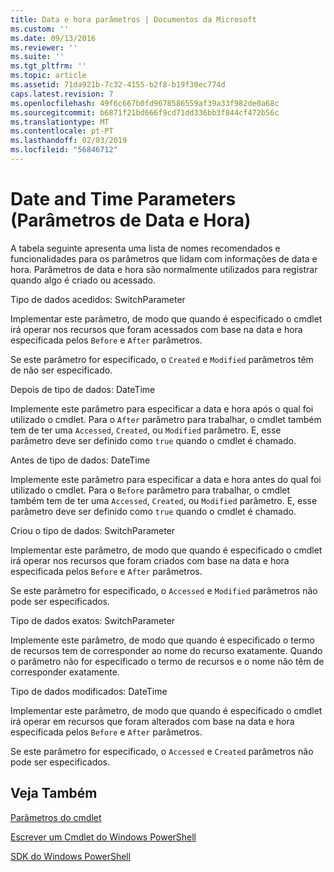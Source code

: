 ```yaml
---
title: Data e hora parâmetros | Documentos da Microsoft
ms.custom: ''
ms.date: 09/13/2016
ms.reviewer: ''
ms.suite: ''
ms.tgt_pltfrm: ''
ms.topic: article
ms.assetid: 71da921b-7c32-4155-b2f8-b19f30ec774d
caps.latest.revision: 7
ms.openlocfilehash: 49f6c667b0fd9678586559af39a33f982de0a68c
ms.sourcegitcommit: b6871f21bd666f9cd71dd336bb3f844cf472b56c
ms.translationtype: MT
ms.contentlocale: pt-PT
ms.lasthandoff: 02/03/2019
ms.locfileid: "56846712"
---
```

# <a name="date-and-time-parameters"></a>Date and Time Parameters (Parâmetros de Data e Hora)

A tabela seguinte apresenta uma lista de nomes recomendados e funcionalidades para os parâmetros que lidam com informações de data e hora. Parâmetros de data e hora são normalmente utilizados para registrar quando algo é criado ou acessado.

Tipo de dados acedidos: SwitchParameter

Implementar este parâmetro, de modo que quando é especificado o cmdlet irá operar nos recursos que foram acessados com base na data e hora especificada pelos `Before` e `After` parâmetros.

Se este parâmetro for especificado, o `Created` e `Modified` parâmetros têm de não ser especificado.

Depois de tipo de dados: DateTime

Implemente este parâmetro para especificar a data e hora após o qual foi utilizado o cmdlet. Para o `After` parâmetro para trabalhar, o cmdlet também tem de ter uma `Accessed`, `Created`, ou `Modified` parâmetro. E, esse parâmetro deve ser definido como `true` quando o cmdlet é chamado.

Antes de tipo de dados: DateTime

Implemente este parâmetro para especificar a data e hora antes do qual foi utilizado o cmdlet. Para o `Before` parâmetro para trabalhar, o cmdlet também tem de ter uma `Accessed`, `Created`, ou `Modified` parâmetro. E, esse parâmetro deve ser definido como `true` quando o cmdlet é chamado.

Criou o tipo de dados: SwitchParameter

Implementar este parâmetro, de modo que quando é especificado o cmdlet irá operar nos recursos que foram criados com base na data e hora especificada pelos `Before` e `After` parâmetros.

Se este parâmetro for especificado, o `Accessed` e `Modified` parâmetros não pode ser especificados.

Tipo de dados exatos: SwitchParameter

Implemente este parâmetro, de modo que quando é especificado o termo de recursos tem de corresponder ao nome do recurso exatamente. Quando o parâmetro não for especificado o termo de recursos e o nome não têm de corresponder exatamente.

Tipo de dados modificados: DateTime

Implementar este parâmetro, de modo que quando é especificado o cmdlet irá operar em recursos que foram alterados com base na data e hora especificada pelos `Before` e `After` parâmetros.

Se este parâmetro for especificado, o `Accessed` e `Created` parâmetros não pode ser especificados.

## <a name="see-also"></a>Veja Também

[Parâmetros do cmdlet](./cmdlet-parameters.md)

[Escrever um Cmdlet do Windows PowerShell](./writing-a-windows-powershell-cmdlet.md)

[SDK do Windows PowerShell](../windows-powershell-reference.md)
